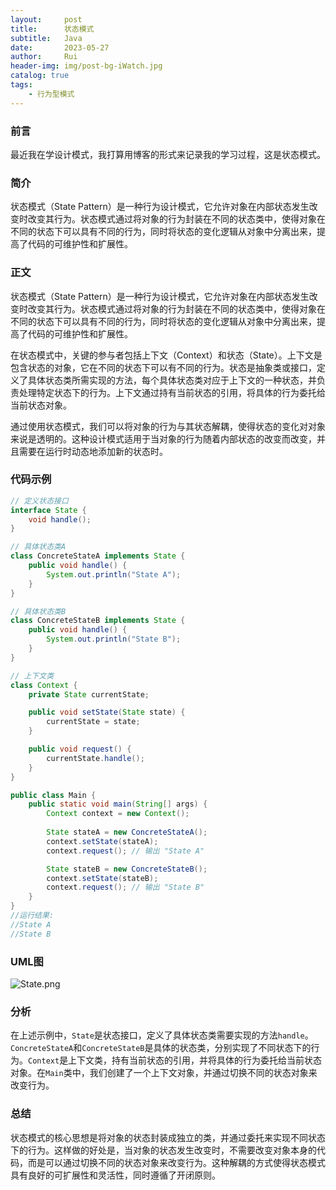 ```yaml
---
layout:     post
title:      状态模式
subtitle:   Java
date:       2023-05-27
author:     Rui
header-img: img/post-bg-iWatch.jpg
catalog: true
tags:
    - 行为型模式
---
```

### 前言
最近我在学设计模式，我打算用博客的形式来记录我的学习过程，这是状态模式。
### 简介
状态模式（State Pattern）是一种行为设计模式，它允许对象在内部状态发生改变时改变其行为。状态模式通过将对象的行为封装在不同的状态类中，使得对象在不同的状态下可以具有不同的行为，同时将状态的变化逻辑从对象中分离出来，提高了代码的可维护性和扩展性。
### 正文

状态模式（State Pattern）是一种行为设计模式，它允许对象在内部状态发生改变时改变其行为。状态模式通过将对象的行为封装在不同的状态类中，使得对象在不同的状态下可以具有不同的行为，同时将状态的变化逻辑从对象中分离出来，提高了代码的可维护性和扩展性。

在状态模式中，关键的参与者包括上下文（Context）和状态（State）。上下文是包含状态的对象，它在不同的状态下可以有不同的行为。状态是抽象类或接口，定义了具体状态类所需实现的方法，每个具体状态类对应于上下文的一种状态，并负责处理特定状态下的行为。上下文通过持有当前状态的引用，将具体的行为委托给当前状态对象。

通过使用状态模式，我们可以将对象的行为与其状态解耦，使得状态的变化对对象来说是透明的。这种设计模式适用于当对象的行为随着内部状态的改变而改变，并且需要在运行时动态地添加新的状态时。

### 代码示例
```java
// 定义状态接口
interface State {
    void handle();
}

// 具体状态类A
class ConcreteStateA implements State {
    public void handle() {
        System.out.println("State A");
    }
}

// 具体状态类B
class ConcreteStateB implements State {
    public void handle() {
        System.out.println("State B");
    }
}

// 上下文类
class Context {
    private State currentState;

    public void setState(State state) {
        currentState = state;
    }

    public void request() {
        currentState.handle();
    }
}

public class Main {
    public static void main(String[] args) {
        Context context = new Context();
        
        State stateA = new ConcreteStateA();
        context.setState(stateA);
        context.request(); // 输出 "State A"

        State stateB = new ConcreteStateB();
        context.setState(stateB);
        context.request(); // 输出 "State B"
    }
}
//运行结果:
//State A
//State B
```
### UML图
![State.png](https://i.postimg.cc/8zVh2Syv/State.png)

### 分析
在上述示例中，`State`是状态接口，定义了具体状态类需要实现的方法`handle`。`ConcreteStateA`和`ConcreteStateB`是具体的状态类，分别实现了不同状态下的行为。`Context`是上下文类，持有当前状态的引用，并将具体的行为委托给当前状态对象。在`Main`类中，我们创建了一个上下文对象，并通过切换不同的状态对象来改变行为。
### 总结
状态模式的核心思想是将对象的状态封装成独立的类，并通过委托来实现不同状态下的行为。这样做的好处是，当对象的状态发生改变时，不需要改变对象本身的代码，而是可以通过切换不同的状态对象来改变行为。这种解耦的方式使得状态模式具有良好的可扩展性和灵活性，同时遵循了开闭原则。




